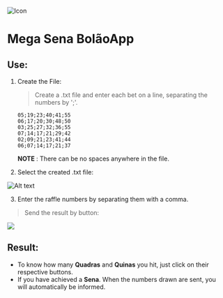 ![Icon](D:\ProgramaçãoFiles\git\mega-sena-bolaoapp\mega-sena\src\view\images\megasena.png "Icon")

# Mega Sena BolãoApp

## Use:

1. Create the File:

   > Create a .txt file and enter each bet on a line, separating the numbers by ';'.
   ```
   05;19;23;40;41;55
   06;17;20;30;48;50
   03;25;27;32;36;55
   07;14;17;21;29;42
   02;09;21;23;41;44
   06;07;14;17;21;37
   ```

   **NOTE** : There can be no spaces anywhere in the file.

   

2. Select the created .txt file:

![Alt text](D:\ProgramaçãoFiles\git\mega-sena-bolaoapp\mega-sena\src\view\images\txt.png "File chooser")



3. Enter the raffle numbers by separating them with a comma. 

  > Send the result by button:

![](D:\ProgramaçãoFiles\git\mega-sena-bolaoapp\mega-sena\src\view\images\receipt.png)



## Result:

* To know how many **Quadras** and **Quinas** you hit, just click on their respective buttons.
* If you have achieved a **Sena**. When the numbers drawn are sent, you will automatically be informed.